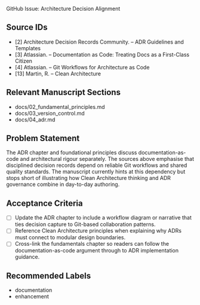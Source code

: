 GitHub Issue: Architecture Decision Alignment

## Source IDs
- [2] Architecture Decision Records Community. – ADR Guidelines and Templates
- [3] Atlassian. – Documentation as Code: Treating Docs as a First-Class Citizen
- [4] Atlassian. – Git Workflows for Architecture as Code
- [13] Martin, R. – Clean Architecture

## Relevant Manuscript Sections
- docs/02_fundamental_principles.md
- docs/03_version_control.md
- docs/04_adr.md

## Problem Statement
The ADR chapter and foundational principles discuss documentation-as-code and architectural rigour separately. The sources above emphasise that disciplined decision records depend on reliable Git workflows and shared quality standards. The manuscript currently hints at this dependency but stops short of illustrating how Clean Architecture thinking and ADR governance combine in day-to-day authoring.

## Acceptance Criteria
- [ ] Update the ADR chapter to include a workflow diagram or narrative that ties decision capture to Git-based collaboration patterns.
- [ ] Reference Clean Architecture principles when explaining why ADRs must connect to modular design boundaries.
- [ ] Cross-link the fundamentals chapter so readers can follow the documentation-as-code argument through to ADR implementation guidance.

## Recommended Labels
- documentation
- enhancement
